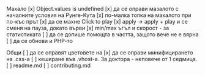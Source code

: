 Махало
[x] Object.values is undefined
[x] да се оправи мазалото с началните условия на Рунге-Кута
[x] по-малка топка на махалото при по-къс прът
[x] да се махне Click to play
[x] apply -> apply + play и се сменя на пауза, докато върви
[x] min/max ъгъл и скорост - за статистиката
[ ] да се допише помощта в частта, защото вече не е вярна
[ ] да се обнови и РНР-то

Общи
[ ] да се оправят цветовете на <a>
[x] да се оправи минифицирането на .css-a
[ ] кеширане във .vhost-a. За доктора - неповече от 1 седмица.
[ ] readme.md
[ ] contributing.md
